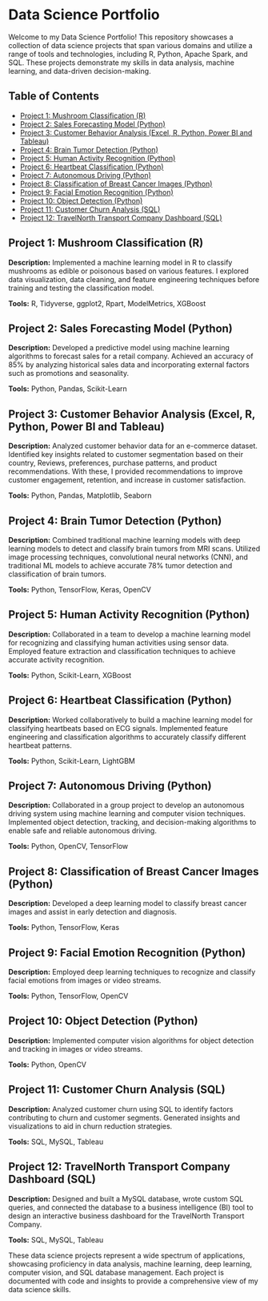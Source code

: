 # Data Science Portfolio

Welcome to my Data Science Portfolio! This repository showcases a collection of data science projects that span various domains and utilize a range of tools and technologies, including R, Python, Apache Spark, and SQL. These projects demonstrate my skills in data analysis, machine learning, and data-driven decision-making.

## Table of Contents

- [Project 1: Mushroom Classification (R)](#project-1-mushroom-classification-r)
- [Project 2: Sales Forecasting Model (Python)](#project-2-sales-forecasting-model-python)
- [Project 3: Customer Behavior Analysis (Excel, R, Python, Power BI and Tableau)](#project-3-customer-behavior-analysis-python)
- [Project 4: Brain Tumor Detection (Python)](#project-4-brain-tumor-detection-python)
- [Project 5: Human Activity Recognition (Python)](#project-5-human-activity-recognition-python)
- [Project 6: Heartbeat Classification (Python)](#project-6-heartbeat-classification-python)
- [Project 7: Autonomous Driving (Python)](#project-7-autonomous-driving-python)
- [Project 8: Classification of Breast Cancer Images (Python)](#project-8-classification-of-breast-cancer-images-python)
- [Project 9: Facial Emotion Recognition (Python)](#project-9-facial-emotion-recognition-python)
- [Project 10: Object Detection (Python)](#project-10-object-detection-python)
- [Project 11: Customer Churn Analysis (SQL)](#project-11-customer-churn-analysis-sql)
- [Project 12: TravelNorth Transport Company Dashboard (SQL)](#project-12-travelnorth-transport-company-dashboard-sql)

## Project 1: Mushroom Classification (R)

**Description:** Implemented a machine learning model in R to classify mushrooms as edible or poisonous based on various features. I explored data visualization, data cleaning, and feature engineering techniques before training and testing the classification model.

**Tools:** R, Tidyverse, ggplot2, Rpart, ModelMetrics, XGBoost

## Project 2: Sales Forecasting Model (Python)

**Description:** Developed a predictive model using machine learning algorithms to forecast sales for a retail company. Achieved an accuracy of 85% by analyzing historical sales data and incorporating external factors such as promotions and seasonality.

**Tools:** Python, Pandas, Scikit-Learn

## Project 3: Customer Behavior Analysis (Excel, R, Python, Power BI and Tableau)

**Description:** Analyzed customer behavior data for an e-commerce dataset. Identified key insights related to customer segmentation based on their country, Reviews, preferences, purchase patterns, and product recommendations. With these, I provided recommendations to improve customer engagement, retention, and increase in customer satisfaction.

**Tools:** Python, Pandas, Matplotlib, Seaborn

## Project 4: Brain Tumor Detection (Python)

**Description:** Combined traditional machine learning models with deep learning models to detect and classify brain tumors from MRI scans. Utilized image processing techniques, convolutional neural networks (CNN), and traditional ML models to achieve accurate 78% tumor detection and classification of brain tumors.

**Tools:** Python, TensorFlow, Keras, OpenCV

## Project 5: Human Activity Recognition (Python)

**Description:** Collaborated in a team to develop a machine learning model for recognizing and classifying human activities using sensor data. Employed feature extraction and classification techniques to achieve accurate activity recognition.

**Tools:** Python, Scikit-Learn, XGBoost

## Project 6: Heartbeat Classification (Python)

**Description:** Worked collaboratively to build a machine learning model for classifying heartbeats based on ECG signals. Implemented feature engineering and classification algorithms to accurately classify different heartbeat patterns.

**Tools:** Python, Scikit-Learn, LightGBM

## Project 7: Autonomous Driving (Python)

**Description:** Collaborated in a group project to develop an autonomous driving system using machine learning and computer vision techniques. Implemented object detection, tracking, and decision-making algorithms to enable safe and reliable autonomous driving.

**Tools:** Python, OpenCV, TensorFlow

## Project 8: Classification of Breast Cancer Images (Python)

**Description:** Developed a deep learning model to classify breast cancer images and assist in early detection and diagnosis.

**Tools:** Python, TensorFlow, Keras

## Project 9: Facial Emotion Recognition (Python)

**Description:** Employed deep learning techniques to recognize and classify facial emotions from images or video streams.

**Tools:** Python, TensorFlow, OpenCV

## Project 10: Object Detection (Python)

**Description:** Implemented computer vision algorithms for object detection and tracking in images or video streams.

**Tools:** Python, OpenCV

## Project 11: Customer Churn Analysis (SQL)

**Description:** Analyzed customer churn using SQL to identify factors contributing to churn and customer segments. Generated insights and visualizations to aid in churn reduction strategies.

**Tools:** SQL, MySQL, Tableau

## Project 12: TravelNorth Transport Company Dashboard (SQL)

**Description:** Designed and built a MySQL database, wrote custom SQL queries, and connected the database to a business intelligence (BI) tool to design an interactive business dashboard for the TravelNorth Transport Company.

**Tools:** SQL, MySQL, Tableau

These data science projects represent a wide spectrum of applications, showcasing proficiency in data analysis, machine learning, deep learning, computer vision, and SQL database management. Each project is documented with code and insights to provide a comprehensive view of my data science skills.

